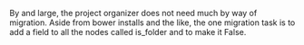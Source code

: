 By and large, the project organizer does not need much by way of migration. Aside from bower installs and the like,
the one migration task is to add a field to all the nodes called is_folder and to make it False.